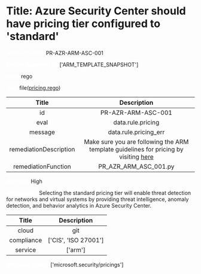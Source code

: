 



# Title: Azure Security Center should have pricing tier configured to 'standard'


***<font color="white">Master Test Id:</font>*** PR-AZR-ARM-ASC-001

***<font color="white">Master Snapshot Id:</font>*** ['ARM_TEMPLATE_SNAPSHOT']

***<font color="white">type:</font>*** rego

***<font color="white">rule:</font>*** file([pricing.rego])  
  
  
  
  

|Title|Description|
| :---: | :---: |
|id|PR-AZR-ARM-ASC-001|
|eval|data.rule.pricing|
|message|data.rule.pricing_err|
|remediationDescription|Make sure you are following the ARM template guidelines for pricing by visiting <a href='https://docs.microsoft.com/en-us/azure/templates/microsoft.security/pricings' target='_blank'>here</a>|
|remediationFunction|PR_AZR_ARM_ASC_001.py|


***<font color="white">Severity:</font>*** High

***<font color="white">Description:</font>*** Selecting the standard pricing tier will enable threat detection for networks and virtual systems by providing threat intelligence, anomaly detection, and behavior analytics in Azure Security Center.  
  
  

|Title|Description|
| :---: | :---: |
|cloud|git|
|compliance|['CIS', 'ISO 27001']|
|service|['arm']|


***<font color="white">Resource Types:</font>*** ['microsoft.security/pricings']


[pricing.rego]: https://github.com/prancer-io/prancer-compliance-test/tree/master/azure/iac/pricing.rego
